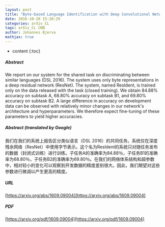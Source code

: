 ```yaml
---
layout: post
title: "Byte-based Language Identification with Deep Convolutional Networks"
date: 2016-10-28 15:28:29
categories: arXiv_CL
tags: arXiv_CL CNN
author: Johannes Bjerva
mathjax: true
---
```


* content
{:toc}

##### Abstract
We report on our system for the shared task on discriminating between similar languages (DSL 2016). The system uses only byte representations in a deep residual network (ResNet). The system, named ResIdent, is trained only on the data released with the task (closed training). We obtain 84.88% accuracy on subtask A, 68.80% accuracy on subtask B1, and 69.80% accuracy on subtask B2. A large difference in accuracy on development data can be observed with relatively minor changes in our network's architecture and hyperparameters. We therefore expect fine-tuning of these parameters to yield higher accuracies.

##### Abstract (translated by Google)
我们在我们的系统上报告区分类似语言（DSL 2016）的共同任务。系统仅在深度残余网络（ResNet）中使用字节表示。这个名为ResIdent的系统只对随任务发布的数据（封闭式训练）进行训练。子任务A的准确率为84.88％，子任务B1的准确率为68.80％，子任务B2的准确率为69.80％。在我们的网络体系结构和超参数中，相对较小的变化可以观察到开发数据的精度差别很大。因此，我们期望对这些参数进行微调以产生更高的精度。

##### URL
[https://arxiv.org/abs/1609.09004](https://arxiv.org/abs/1609.09004)

##### PDF
[https://arxiv.org/pdf/1609.09004](https://arxiv.org/pdf/1609.09004)

